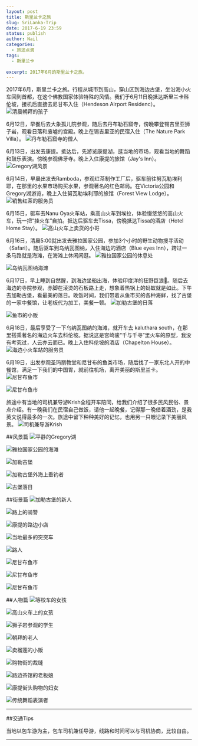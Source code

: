 ```yaml
---
layout: post
title: 斯里兰卡之旅
slug: SriLanka-Trip
date: 2017-6-19 23:59
status: publish
author: Nail
categories: 
  - 旅途点滴
tags: 
  - 斯里兰卡
 
excerpt: 2017年6月的斯里兰卡之旅。
---
```


2017年6月，斯里兰卡之旅。行程从城市到高山，穿山区到海边古堡，坐沿海小火车回到首都，在这个佛教国家体验特殊的风情。我们于6月11日晚抵达斯里兰卡科伦坡，接机后直接去尼甘布入住（Hendeson Airport Residenc）。
![清晨朝拜的孩子](./images/20170611-Sri/slk-1.jpg "清晨朝拜的孩子")

6月12日，早餐后去大象孤儿院参观，随后去丹布勒石窟寺，傍晚攀登锡吉里亚狮子岩，观看日落和废墟的宫殿。晚上在锡吉里亚的民宿入住（The Nature Park Villa）。
![丹布勒石窟寺的僧人](./images/20170611-Sri/slk-23.jpg "丹布勒石窟寺的僧人")

6月13日，出发去康提。抵达后，先游览康提湖，逛当地的市场，观看当地的舞蹈和鼓乐表演。傍晚参观佛牙寺。晚上入住康提的旅馆（Jay's Inn）。
![Gregory湖风景](./images/20170611-Sri/slk-43.jpg "Gregory湖风景")

6月14日，早晨出发去Ramboda，参观红茶制作工厂后，驱车前往努瓦勒埃利耶，在那里的水果市场购买水果，参观著名的红色邮局。在Victoria公园和Gregory湖游览，晚上入住努瓦勒埃利耶的旅馆（Forest View Lodge）。
![销售红茶的服务员](./images/20170611-Sri/slk-22.jpg "销售红茶的服务员")

6月15日，驱车去Nanu Oya火车站，乘高山火车到埃拉，体验慢悠悠的高山火车，玩一把“挂火车”自拍。抵达后驱车去Tissa，傍晚抵达Tissa的酒店（Hotel Home Stay）。
![高山火车上卖货的小哥](./images/20170611-Sri/slk-25.jpg "高山火车上卖货的小哥")

6月16日，清晨5:00就出发去雅拉国家公园，参加3个小时的野生动物搜寻活动（Safari）。随后驱车到乌纳瓦图纳，入住海边的酒店（Blue eyes Inn），跨过一条马路就是海滩，在海滩上休闲闲逛。
![雅拉国家公园的休息处](./images/20170611-Sri/slk-37.jpg "雅拉国家公园的休息处")

![乌纳瓦图纳海滩](./images/20170611-Sri/slk-40.jpg "乌纳瓦图纳海滩")

6月17日，早上睡到自然醒，到海边坐船出海，体验印度洋的狂野巨浪🌊。随后去海边的寺院参观，赤脚在滚烫的石板路上走，想象着热锅上的蚂蚁就是如此。下午去加勒古堡，看最美的落日。晚饭时间，我们带着从鱼市买的各种海鲜，找了古堡的一家中餐馆，让老板代为加工，美餐一顿。
![加勒古堡的日落](./images/20170611-Sri/slk-42.jpg "加勒古堡的日落")

![鱼市的小贩](./images/20170611-Sri/slk-18.jpg "鱼市的小贩")

6月18日，最后享受了一下乌纳瓦图纳的海滩，就开车去 kaluthara south，在那里搭乘著名的海边火车去科伦坡。据说这是宫崎骏“千与千寻”里火车的原型，我没有考究过，人云亦云而已。晚上入住科伦坡的酒店（Chapelton House）。
![海边小火车站的服务员](./images/20170611-Sri/slk-30.jpg "海边小火车站的服务员")

6月19日，出发参观圣玛丽教堂和尼甘布的鱼类市场，随后找了一家东北人开的中餐馆，满足一下我们的中国胃，就前往机场，离开美丽的斯里兰卡。
![尼甘布鱼市](./images/20170611-Sri/slk-10.jpg "尼甘布鱼市")

![尼甘布鱼市](./images/20170611-Sri/slk-14.jpg "尼甘布鱼市")

旅途中有当地的司机兼导游Krish全程开车陪同，给我们介绍了很多民风民俗、景点介绍。有一晚我们在民宿自己做饭，请他一起晚餐，记得那一晚借着酒劲，是我英文说得最多的一次。旅途中留下种种美好的记忆，也用另一只眼记录下美丽风景。
![司机兼导游Krish](./images/20170611-Sri/slk-8.jpg "司机兼导游Krish")

##风景篇
![平静的Gregory湖](./images/20170611-Sri/slk-36.jpg "平静的Gregory湖")

![雅拉国家公园的海滩](./images/20170611-Sri/slk-38.jpg "雅拉国家公园的海滩")

![加勒古堡](./images/20170611-Sri/slk-39.jpg "加勒古堡")

![加勒古堡外海上垂钓者](./images/20170611-Sri/slk-41.jpg "加勒古堡外海上垂钓者")

![古堡落日](./images/20170611-Sri/slk-9.jpg "古堡落日")


##街景篇
![加勒古堡的新人](./images/20170611-Sri/slk-35.jpg "加勒古堡的新人")

![路上的骑警](./images/20170611-Sri/slk-32.jpg "路上的骑警")

![康提的路边小店](./images/20170611-Sri/slk-33.jpg "康提的路边小店")

![当地最多的突突车](./images/20170611-Sri/slk-34.jpg "当地最多的突突车")

![路人](./images/20170611-Sri/slk-31.jpg "路人")

![尼甘布鱼市](./images/20170611-Sri/slk-17.jpg "尼甘布鱼市")

![尼甘布鱼市](./images/20170611-Sri/slk-15.jpg "尼甘布鱼市")

![尼甘布鱼市](./images/20170611-Sri/slk-12.jpg "尼甘布鱼市")


##人物篇
![等校车的女孩](./images/20170611-Sri/slk-2.jpg "等校车的女孩")

![高山火车上的女孩](./images/20170611-Sri/slk-3.jpg "高山火车上的女孩")

![狮子岩参观的学生](./images/20170611-Sri/slk-4.jpg "狮子岩参观的学生")

![朝拜的老人](./images/20170611-Sri/slk-5.jpg "朝拜的老人")

![卖榴莲的小贩](./images/20170611-Sri/slk-6.jpg "卖榴莲的小贩")

![购物街的裁缝](./images/20170611-Sri/slk-20.jpg "购物街的裁缝")

![路边茶馆的老板娘](./images/20170611-Sri/slk-21.jpg "路边茶馆的老板娘")

![康提街头购物的妇女](./images/20170611-Sri/slk-24.jpg "康提街头购物的妇女")

![传统舞蹈表演者](./images/20170611-Sri/slk-26.jpg "传统舞蹈表演者")

---
##交通Tips

当地以包车游为主，包车司机兼任导游，线路和时间可以与司机协商，比较自由。

---
